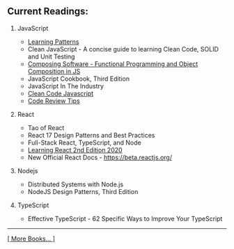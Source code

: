 
## Current Readings:

1. JavaScript
    - [Learning Patterns](https://www.patterns.dev/posts/introduction/)
    - Clean JavaScript - A concise guide to learning Clean Code, SOLID and Unit Testing
    - [Composing Software - Functional Programming and Object Composition in JS](https://medium.com/javascript-scene/composing-software-the-book-f31c77fc3ddc)
    - JavaScript Cookbook, Third Edition
    - JavaScript In The Industry
    - [Clean Code Javascript](https://github.com/ryanmcdermott/clean-code-javascript)
    - [Code Review Tips](https://github.com/ryanmcdermott/code-review-tips)

2. React
    - Tao of React
    - React 17 Design Patterns and Best Practices
    - Full-Stack React, TypeScript, and Node
    - [Learning React 2nd Edition 2020](https://github.com/stepanenko/javascript-info/tree/master/Eve%20Porcello/Learning%20React%20-%20Book)
    - New Official React Docs - https://beta.reactjs.org/

3. Nodejs
    - Distributed Systems with Node.js
    - NodeJS Design Patterns, Third Edition

4. TypeScript
    -  Effective TypeScript - 62 Specific Ways to Improve Your TypeScript

---

[[ More Books... ]](https://github.com/stepanenko/javascript-info#favourite-js-books)
